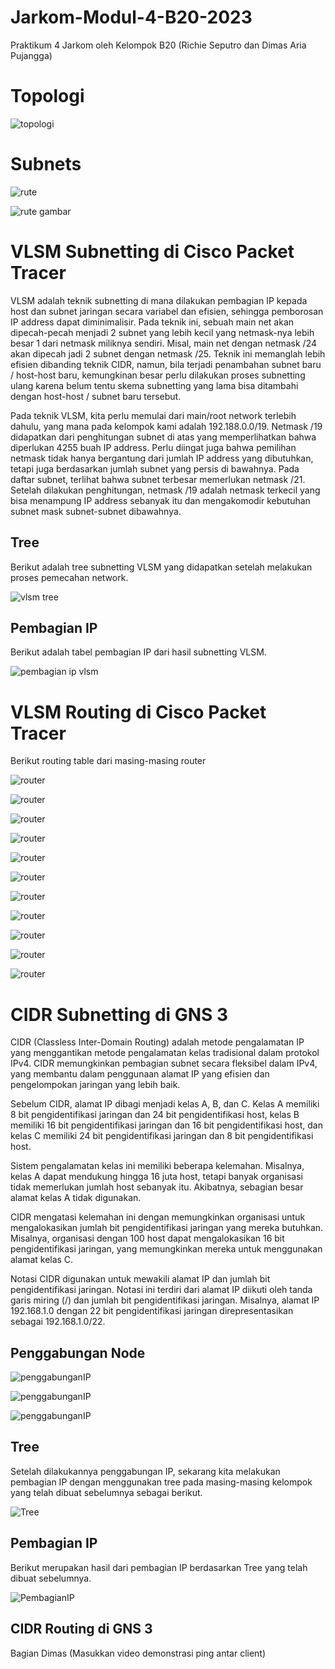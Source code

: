 # Jarkom-Modul-4-B20-2023

Praktikum 4 Jarkom oleh Kelompok B20 (Richie Seputro dan Dimas Aria Pujangga)

# Topologi

![topologi](assets/topologi.png)

# Subnets

![rute](assets/rute.png)

![rute gambar](assets/rute-gambar.png)

# VLSM Subnetting di Cisco Packet Tracer

VLSM adalah teknik subnetting di mana dilakukan pembagian IP kepada host dan subnet jaringan secara variabel dan efisien, sehingga pemborosan IP address dapat diminimalisir. Pada teknik ini, sebuah main net akan dipecah-pecah menjadi 2 subnet yang lebih kecil yang netmask-nya lebih besar 1 dari netmask miliknya sendiri. Misal, main net dengan netmask /24 akan dipecah jadi 2 subnet dengan netmask /25. Teknik ini memanglah lebih efisien dibanding teknik CIDR, namun, bila terjadi penambahan subnet baru / host-host baru, kemungkinan besar perlu dilakukan proses subnetting ulang karena belum tentu skema subnetting yang lama bisa ditambahi dengan host-host / subnet baru tersebut.

Pada teknik VLSM, kita perlu memulai dari main/root network terlebih dahulu, yang mana pada kelompok kami adalah 192.188.0.0/19. Netmask /19 didapatkan dari penghitungan subnet di atas yang memperlihatkan bahwa diperlukan 4255 buah IP address. Perlu diingat juga bahwa pemilihan netmask tidak hanya bergantung dari jumlah IP address yang dibutuhkan, tetapi juga berdasarkan jumlah subnet yang persis di bawahnya. Pada daftar subnet, terlihat bahwa subnet terbesar memerlukan netmask /21. Setelah dilakukan penghitungan, netmask /19 adalah netmask terkecil yang bisa menampung IP address sebanyak itu dan mengakomodir kebutuhan subnet mask subnet-subnet dibawahnya.

## Tree

Berikut adalah tree subnetting VLSM yang didapatkan setelah melakukan proses pemecahan network.

![vlsm tree](assets/vlsm-tree.png)

## Pembagian IP

Berikut adalah tabel pembagian IP dari hasil subnetting VLSM.

![pembagian ip vlsm](assets/vlsm-pembagianIP.png)

# VLSM Routing di Cisco Packet Tracer

Berikut routing table dari masing-masing router

![router](assets/vlsm-aura.png)

![router](assets/vlsm-denken.png)

![router](assets/vlsm-eisen.png)

![router](assets/vlsm-fern.png)

![router](assets/vlsm-flamme.png)

![router](assets/vlsm-frieren.png)

![router](assets/vlsm-heiter.png)

![router](assets/vlsm-himmel.png)

![router](assets/vlsm-lawine.png)

![router](assets/vlsm-linie.png)

![router](assets/vlsm-lugner.png)

# CIDR Subnetting di GNS 3

CIDR (Classless Inter-Domain Routing) adalah metode pengalamatan IP yang menggantikan metode pengalamatan kelas tradisional dalam protokol IPv4. CIDR memungkinkan pembagian subnet secara fleksibel dalam IPv4, yang membantu dalam penggunaan alamat IP yang efisien dan pengelompokan jaringan yang lebih baik.

Sebelum CIDR, alamat IP dibagi menjadi kelas A, B, dan C. Kelas A memiliki 8 bit pengidentifikasi jaringan dan 24 bit pengidentifikasi host, kelas B memiliki 16 bit pengidentifikasi jaringan dan 16 bit pengidentifikasi host, dan kelas C memiliki 24 bit pengidentifikasi jaringan dan 8 bit pengidentifikasi host.

Sistem pengalamatan kelas ini memiliki beberapa kelemahan. Misalnya, kelas A dapat mendukung hingga 16 juta host, tetapi banyak organisasi tidak memerlukan jumlah host sebanyak itu. Akibatnya, sebagian besar alamat kelas A tidak digunakan.

CIDR mengatasi kelemahan ini dengan memungkinkan organisasi untuk mengalokasikan jumlah bit pengidentifikasi jaringan yang mereka butuhkan. Misalnya, organisasi dengan 100 host dapat mengalokasikan 16 bit pengidentifikasi jaringan, yang memungkinkan mereka untuk menggunakan alamat kelas C.

Notasi CIDR digunakan untuk mewakili alamat IP dan jumlah bit pengidentifikasi jaringan. Notasi ini terdiri dari alamat IP diikuti oleh tanda garis miring (/) dan jumlah bit pengidentifikasi jaringan. Misalnya, alamat IP 192.168.1.0 dengan 22 bit pengidentifikasi jaringan direpresentasikan sebagai 192.168.1.0/22.

## Penggabungan Node

![penggabunganIP](assets/penggabunganIP.png)

![penggabunganIP](assets/penggabunganIP(1).png)

![penggabunganIP](assets/penggabunganIP(2).png)

## Tree

Setelah dilakukannya penggabungan IP, sekarang kita melakukan pembagian IP dengan menggunakan tree pada masing-masing kelompok yang telah dibuat sebelumnya sebagai berikut.

![Tree](assets/tree.png)

## Pembagian IP

Berikut merupakan hasil dari pembagian IP berdasarkan Tree yang telah dibuat sebelumnya.

![PembagianIP](assets/pembagianIP.png)

## CIDR Routing di GNS 3

Bagian Dimas
(Masukkan video demonstrasi ping antar client)
